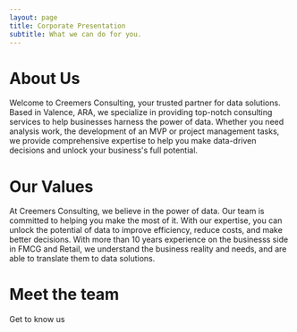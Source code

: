 ```yaml
---
layout: page
title: Corporate Presentation
subtitle: What we can do for you.
---
```


# About Us

Welcome to Creemers Consulting, your trusted partner for data solutions. Based in Valence, ARA, we specialize in providing top-notch consulting services to help businesses harness the power of data. Whether you need analysis work, the development of an MVP or project management tasks, we provide comprehensive expertise to help you make data-driven decisions and unlock your business's full potential.

# Our Values

At Creemers Consulting, we believe in the power of data. Our team is committed to helping you make the most of it. With our expertise, you can unlock the potential of data to improve efficiency, reduce costs, and make better decisions. With more than 10 years experience on the businesss side in FMCG and Retail, we understand the business reality and needs, and are able to translate them to data solutions.

# Meet the team

Get to know us
